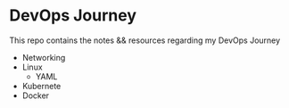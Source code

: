 # DevOps Journey


This repo contains the notes && resources regarding my DevOps Journey

- Networking
- Linux
  - YAML
 - Kubernete
 - Docker
